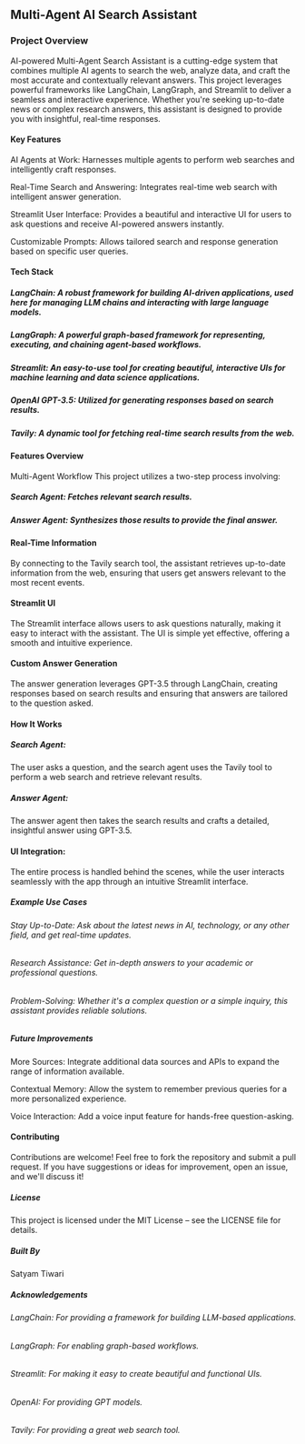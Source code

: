 ## Multi-Agent AI Search Assistant
### Project Overview
AI-powered Multi-Agent Search Assistant is a cutting-edge system that combines multiple AI agents to search the web, analyze data, and craft the most accurate and contextually relevant answers. This project leverages powerful frameworks like LangChain, LangGraph, and Streamlit to deliver a seamless and interactive experience. Whether you're seeking up-to-date news or complex research answers, this assistant is designed to provide you with insightful, real-time responses.

#### Key Features
AI Agents at Work: Harnesses multiple agents to perform web searches and intelligently craft responses.

Real-Time Search and Answering: Integrates real-time web search with intelligent answer generation.

Streamlit User Interface: Provides a beautiful and interactive UI for users to ask questions and receive AI-powered answers instantly.

Customizable Prompts: Allows tailored search and response generation based on specific user queries.

#### Tech Stack
##### LangChain: A robust framework for building AI-driven applications, used here for managing LLM chains and interacting with large language models.

##### LangGraph: A powerful graph-based framework for representing, executing, and chaining agent-based workflows.

##### Streamlit: An easy-to-use tool for creating beautiful, interactive UIs for machine learning and data science applications.

##### OpenAI GPT-3.5: Utilized for generating responses based on search results.

##### Tavily: A dynamic tool for fetching real-time search results from the web.

#### Features Overview
Multi-Agent Workflow
This project utilizes a two-step process involving:

##### Search Agent: Fetches relevant search results.

##### Answer Agent: Synthesizes those results to provide the final answer.

#### Real-Time Information
By connecting to the Tavily search tool, the assistant retrieves up-to-date information from the web, ensuring that users get answers relevant to the most recent events.

#### Streamlit UI
The Streamlit interface allows users to ask questions naturally, making it easy to interact with the assistant. The UI is simple yet effective, offering a smooth and intuitive experience.

#### Custom Answer Generation
The answer generation leverages GPT-3.5 through LangChain, creating responses based on search results and ensuring that answers are tailored to the question asked.

#### How It Works
##### Search Agent:

The user asks a question, and the search agent uses the Tavily tool to perform a web search and retrieve relevant results.

##### Answer Agent:

The answer agent then takes the search results and crafts a detailed, insightful answer using GPT-3.5.

#### UI Integration:

The entire process is handled behind the scenes, while the user interacts seamlessly with the app through an intuitive Streamlit interface.

##### Example Use Cases
###### Stay Up-to-Date: Ask about the latest news in AI, technology, or any other field, and get real-time updates.

###### Research Assistance: Get in-depth answers to your academic or professional questions.

###### Problem-Solving: Whether it's a complex question or a simple inquiry, this assistant provides reliable solutions.

##### Future Improvements
More Sources: Integrate additional data sources and APIs to expand the range of information available.

Contextual Memory: Allow the system to remember previous queries for a more personalized experience.

Voice Interaction: Add a voice input feature for hands-free question-asking.

#### Contributing
Contributions are welcome! Feel free to fork the repository and submit a pull request. If you have suggestions or ideas for improvement, open an issue, and we'll discuss it!

##### License
This project is licensed under the MIT License – see the LICENSE file for details.

##### Built By
Satyam Tiwari

##### Acknowledgements
###### LangChain: For providing a framework for building LLM-based applications.

###### LangGraph: For enabling graph-based workflows.

###### Streamlit: For making it easy to create beautiful and functional UIs.

###### OpenAI: For providing GPT models.

###### Tavily: For providing a great web search tool.
